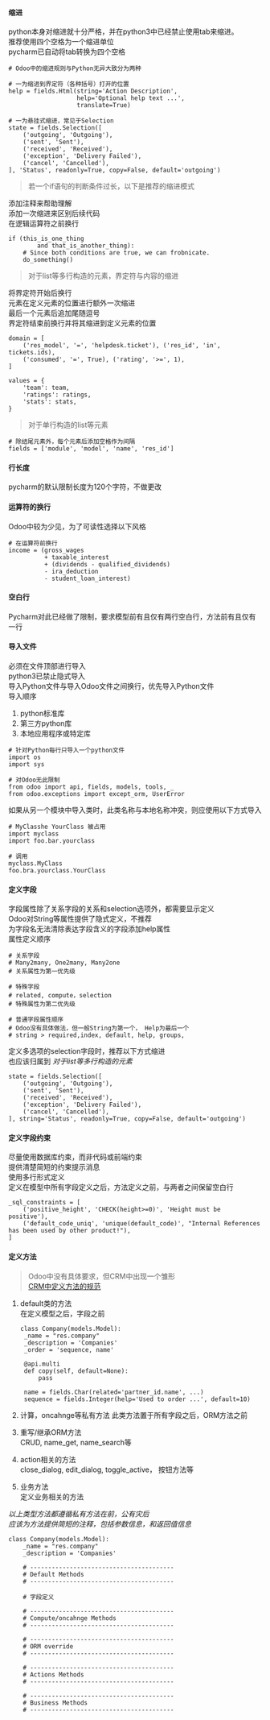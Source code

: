 #### 缩进  

python本身对缩进就十分严格，并在python3中已经禁止使用tab来缩进。  
推荐使用四个空格为一个缩进单位  
pycharm已自动将tab转换为四个空格 
```
# Odoo中的缩进规则与Python无异大致分为两种

# 一为缩进到界定符（各种括号）打开的位置
help = fields.Html(string='Action Description',
                   help='Optional help text ...',
                   translate=True)

# 一为悬挂式缩进，常见于Selection
state = fields.Selection([
    ('outgoing', 'Outgoing'),
    ('sent', 'Sent'),
    ('received', 'Received'),
    ('exception', 'Delivery Failed'),
    ('cancel', 'Cancelled'),
], 'Status', readonly=True, copy=False, default='outgoing')
```

> 若一个if语句的判断条件过长，以下是推荐的缩进模式  

添加注释来帮助理解  
添加一次缩进来区别后续代码  
在逻辑运算符之前换行  
```
if (this_is_one_thing
        and that_is_another_thing):
    # Since both conditions are true, we can frobnicate.
    do_something()
```

> 对于list等多行构造的元素，界定符与内容的缩进  

将界定符开始后换行  
元素在定义元素的位置进行额外一次缩进  
最后一个元素后追加尾随逗号  
界定符结束前换行并将其缩进到定义元素的位置
```
domain = [
    ('res_model', '=', 'helpdesk.ticket'), ('res_id', 'in', tickets.ids),
    ('consumed', '=', True), ('rating', '>=', 1),
]

values = {
    'team': team,
    'ratings': ratings,
    'stats': stats,
}
```

> 对于单行构造的list等元素  

```
# 除结尾元素外，每个元素后添加空格作为间隔
fields = ['module', 'model', 'name', 'res_id']

```

#### 行长度  

pycharm的默认限制长度为120个字符，不做更改  

#### 运算符的换行  

Odoo中较为少见，为了可读性选择以下风格
```
# 在运算符前换行
income = (gross_wages
          + taxable_interest
          + (dividends - qualified_dividends)
          - ira_deduction
          - student_loan_interest)
```

#### 空白行  

Pycharm对此已经做了限制，要求模型前有且仅有两行空白行，方法前有且仅有一行 

#### 导入文件  

必须在文件顶部进行导入  
python3已禁止隐式导入  
导入Python文件与导入Odoo文件之间换行，优先导入Python文件  
导入顺序  
1. python标准库
2. 第三方python库
3. 本地应用程序或特定库

```
# 针对Python每行只导入一个python文件
import os
import sys

# 对Odoo无此限制  
from odoo import api, fields, models, tools, _
from odoo.exceptions import except_orm, UserError

```
如果从另一个模块中导入类时，此类名称与本地名称冲突，则应使用以下方式导入  
```
# MyClasshe YourClass 被占用
import myclass
import foo.bar.yourclass

# 调用
myclass.MyClass
foo.bra.yourclass.YourClass
```

#### 定义字段  

字段属性除了关系字段的关系和selection选项外，都需要显示定义  
Odoo对String等属性提供了隐式定义，不推荐  
为字段名无法清除表达字段含义的字段添加help属性  
属性定义顺序
```
# 关系字段
# Many2many, One2many, Many2one
# 关系属性为第一优先级

# 特殊字段
# related, compute，selection
# 特殊属性为第二优先级

# 普通字段属性顺序
# Odoo没有具体做法，但一般String为第一个， Help为最后一个
# string > required,index, default, help, groups, 
```
定义多选项的selection字段时，推荐以下方式缩进  
也应该归属到 *对于list等多行构造的元素*  
```
state = fields.Selection([
    ('outgoing', 'Outgoing'),
    ('sent', 'Sent'),
    ('received', 'Received'),
    ('exception', 'Delivery Failed'),
    ('cancel', 'Cancelled'),
], string='Status', readonly=True, copy=False, default='outgoing')
```


#### 定义字段约束  

尽量使用数据库约束，而非代码或前端约束  
提供清楚简短的约束提示消息  
使用多行形式定义  
定义在模型中所有字段定义之后，方法定义之前，与两者之间保留空白行  
```
_sql_constraints = [
    ('positive_height', 'CHECK(height>=0)', 'Height must be positive'),
    ('default_code_uniq', 'unique(default_code)', "Internal References has been used by other product!"),
]
```

#### 定义方法  

> Odoo中没有具体要求，但CRM中出现一个雏形  
> [CRM中定义方法的规范](https://github.com/odoo/odoo/blob/13.0/addons/crm/models/crm_lead.py)

1. default类的方法  
   在定义模型之后，字段之前
   ```
   class Company(models.Model):
    _name = "res.company"
    _description = 'Companies'
    _order = 'sequence, name'

    @api.multi
    def copy(self, default=None):
        pass

    name = fields.Char(related='partner_id.name', ...)
    sequence = fields.Integer(help='Used to order ...', default=10)
   ```
2. 计算，oncahnge等私有方法
   此类方法置于所有字段之后，ORM方法之前

3. 重写/继承ORM方法  
   CRUD, name_get, name_search等  

4. action相关的方法  
   close_dialog, edit_dialog, toggle_active， 按钮方法等

5. 业务方法  
   定义业务相关的方法  

*以上类型方法都遵循私有方法在前，公有灾后*  
*应该为方法提供简短的注释，包括参数信息，和返回值信息*

```
class Company(models.Model):
    _name = "res.company"
    _description = 'Companies'
    
    # ----------------------------------------
    # Default Methods
    # ----------------------------------------

    # 字段定义
    
    # ----------------------------------------
    # Compute/oncahnge Methods
    # ----------------------------------------

    # ----------------------------------------
    # ORM override
    # ----------------------------------------
    
    # ----------------------------------------
    # Actions Methods
    # ----------------------------------------
    
    # ----------------------------------------
    # Business Methods
    # ----------------------------------------
```